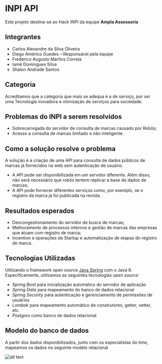 # INPI API
Este projeto destina-se ao Hack INPI da equipe **Ampla Assessoria**

## Integrantes
- Carlos Alexandre da Silva Oliveira
- Diego Américo Guedes – Responsável pela equipe
- Frederico Augusto Martins Correia
- Iamê Domingues Silva
- Shalon Andrade Santos

## Categoria 
Acreditamos que a categoria que mais se adequa é a de serviço, por ser uma Tecnologia inovadora e otimização de serviços para sociedade.

## Problemas do INPI a serem resolvidos
- Sobrecarregada do servidor de consulta de marcas causado por Robôs;
- Acesso a consulta de marcas limitado e não inteligente.

## Como a solução resolve o problema
A solução é a criação de uma API para consulta de dados públicos de marcas já fornecidos na web sem autenticação de usuário.
- A API pode ser disponibilizada em um servidor diferente. Além disso, não será necessário que robôs tentem replicar a base de dados de marcas;
- A API pode fornecer diferentes serviços como, por exemplo, se o registro da marca já foi publicada na revista.


## Resultados esperados
- Descongestionamento do servidor de busca de marcas;
- Melhoramento de processos internos e gestão de marcas das empresas que atuam com registro de marca;
- Incentivo a operações de Startup e automatização de etapas do registro de marca.

## Tecnologias Utilizadas
Utilizando o framework open source [Java Spring](https://spring.io/) com o Java 8. Especificamente, utilizamos as seguintes tecnologias _open source_:
- _Spring Boot_ para inicialização automático do servidor de aplicação
- _Spring Data_ para mapeamento do banco de dados relacional
- _Spring Security_ para autenticação e gerenciamento de permissões de usuários
- _Lombok_ para mapeamento automático de construtores, getter, setter, etc
- _Postgres_ como banco de dados relacional

## Modelo do banco de dados
A partir dos dados disponibilizados, junto com os especialistas do time, mapeamos os dados no seguinte modelo relacional

![alt text](https://github.com/carlosalexandre10/ampla-api/blob/develop/doc/bd.png?raw=true)
